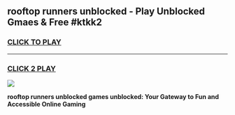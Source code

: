 
## rooftop runners unblocked - Play Unblocked Gmaes & Free #ktkk2
<h3>
<a href="https://news.freeplayer.one?title=rooftop_runners_unblocked&ref=24F">CLICK TO PLAY</a></h3>
<hr>

<h3>
<a href="https://news.freeplayer.one?title=rooftop_runners_unblocked&ref=24F">CLICK 2 PLAY</a>
  
</h3>

<a href="https://news.freeplayer.one?title=rooftop_runners_unblocked&ref=24F/"><img src="https://clearcache.store/games.png"></a>


**rooftop runners unblocked games unblocked: Your Gateway to Fun and Accessible Online Gaming**
